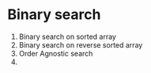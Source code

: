 # Binary search

1) Binary search on sorted array
2) Binary search on reverse sorted array
3) Order Agnostic search
4) 
